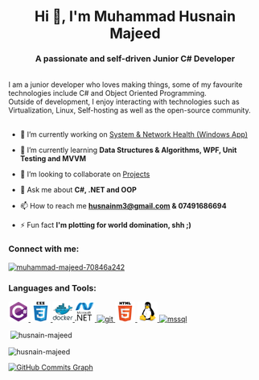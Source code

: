 <h1 align="center">Hi 👋, I'm Muhammad Husnain Majeed</h1>
<h3 align="center">A passionate and self-driven Junior C# Developer</h3>
<br>
I am a junior developer who loves making things, some of my favourite technologies include C# and Object Oriented Programming.<br>
Outside of development, I enjoy interacting with technologies such as Virtualization, Linux, Self-hosting as well as the open-source community.
<br> <br>

- 🔭 I’m currently working on [System & Network Health (Windows App)](github.com/Flame-027/SnN-Health-Monitor)

- 🌱 I’m currently learning **Data Structures & Algorithms, WPF, Unit Testing and MVVM**

- 👯 I’m looking to collaborate on [Projects](.)

- 💬 Ask me about **C#, .NET and OOP**

- 📫 How to reach me **husnainm3@gmail.com & 07491686694**

- ⚡ Fun fact **I'm plotting for world domination, shh ;)**

<h3 align="left">Connect with me:</h3>
<p align="left">
<a href="https://linkedin.com/in/muhammad-majeed-70846a242" target="blank"><img align="center" src="https://raw.githubusercontent.com/rahuldkjain/github-profile-readme-generator/master/src/images/icons/Social/linked-in-alt.svg" alt="muhammad-majeed-70846a242" height="30" width="40" /></a>
</p>

<h3 align="left">Languages and Tools:</h3>
<p align="left"> <a href="https://www.w3schools.com/cpp/" target="_blank" rel="noreferrer"> <a href="https://www.w3schools.com/cs/" target="_blank" rel="noreferrer"> <img src="https://raw.githubusercontent.com/devicons/devicon/master/icons/csharp/csharp-original.svg" alt="csharp" width="40" height="40"/> </a> <a href="https://www.w3schools.com/css/" target="_blank" rel="noreferrer"> <img src="https://raw.githubusercontent.com/devicons/devicon/master/icons/css3/css3-original-wordmark.svg" alt="css3" width="40" height="40"/> </a> <a href="https://www.docker.com/" target="_blank" rel="noreferrer"> <img src="https://raw.githubusercontent.com/devicons/devicon/master/icons/docker/docker-original-wordmark.svg" alt="docker" width="40" height="40"/> </a> <a href="https://dotnet.microsoft.com/" target="_blank" rel="noreferrer"> <img src="https://raw.githubusercontent.com/devicons/devicon/master/icons/dot-net/dot-net-original-wordmark.svg" alt="dotnet" width="40" height="40"/> </a> <a href="https://git-scm.com/" target="_blank" rel="noreferrer"> <img src="https://www.vectorlogo.zone/logos/git-scm/git-scm-icon.svg" alt="git" width="40" height="40"/> </a> <a href="https://www.w3.org/html/" target="_blank" rel="noreferrer"> <img src="https://raw.githubusercontent.com/devicons/devicon/master/icons/html5/html5-original-wordmark.svg" alt="html5" width="40" height="40"/> </a> <a href="https://www.linux.org/" target="_blank" rel="noreferrer"> <img src="https://raw.githubusercontent.com/devicons/devicon/master/icons/linux/linux-original.svg" alt="linux" width="40" height="40"/> </a> <a href="https://www.microsoft.com/en-us/sql-server" target="_blank" rel="noreferrer"> <img src="https://www.svgrepo.com/show/303229/microsoft-sql-server-logo.svg" alt="mssql" width="40" height="40"/> </a> </p>

<p>&nbsp;<img align="center" src="https://github-readme-stats.vercel.app/api?username=husnain-majeed&show_icons=true&locale=en" alt="husnain-majeed" /></p>

<p><img align="center" src="https://github-readme-streak-stats.herokuapp.com/?user=husnain-majeed&" alt="husnain-majeed" /></p>

<a href="http://www.github.com/husnain-majeed"><img src="https://github-readme-activity-graph.cyclic.app/graph?username=husnain-majeed&bg_color=1c1917&color=ffffff&line=0891b2&point=ffffff&area_color=1c1917&area=true&hide_border=true&custom_title=GitHub%20Commits%20Graph" alt="GitHub Commits Graph" /></a>

